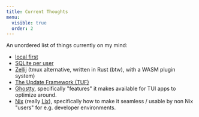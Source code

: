 ```yaml
---
title: Current Thoughts
menu:
  visible: true
  order: 2
---
```


An unordered list of things currently on my mind:

- [local first](https://www.inkandswitch.com/local-first/)
- [SQLite per user](https://turso.tech/blog/give-each-of-your-users-their-own-sqlite-database-b74445f4)
- [Zellij](https://zellij.dev/) (tmux alternative, written in Rust (btw), with a WASM plugin system)
- [The Update Framework (TUF)](https://theupdateframework.io/)
- [Ghostty](https://ghostty.org/), specifically "features" it makes available for TUI apps to optimize around.
- [Nix](https://nixos.org/) (really [Lix](https://lix.systems/)), specifically how to make it seamless / usable by non Nix "users" for e.g. developer environments.

